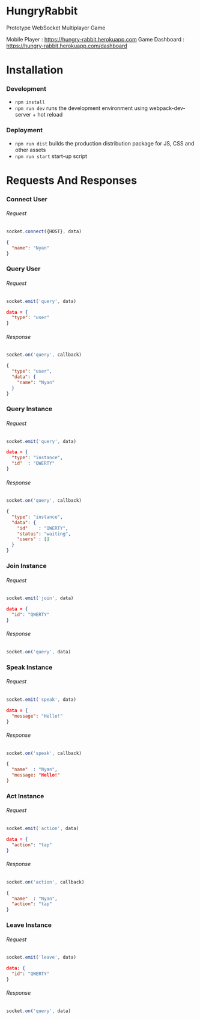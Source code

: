 # HungryRabbit

Prototype WebSocket Multiplayer Game

Mobile Player : https://hungry-rabbit.herokuapp.com
Game Dashboard : https://hungry-rabbit.herokuapp.com/dashboard

# Installation

### Development

* `npm install`
* `npm run dev` runs the development environment using webpack-dev-server + hot reload

### Deployment

* `npm run dist` builds the production distribution package for JS, CSS and other assets
* `npm run start` start-up script

# Requests And Responses


### Connect User

###### Request
```js
socket.connect({HOST}, data)
```
```json
{
  "name": "Nyan"
}
```

### Query User

###### Request
```js
socket.emit('query', data)
```
```json
data = {
  "type": "user"
}
```
###### Response
```js
socket.on('query', callback)
```
```json
{
  "type": "user",
  "data": {
    "name": "Nyan"
  }
}
```

### Query Instance
###### Request
```js
socket.emit('query', data)
```
```json
data = {
  "type": "instance",
  "id"  : "QWERTY"
}
```
###### Response
```js
socket.on('query', callback)
```
```json
{
  "type": "instance",
  "data": {
    "id"    : "QWERTY",
    "status": "waiting",
    "users" : []
  }
}
```

### Join Instance
###### Request
```js
socket.emit('join', data)
```
```json
data = {
  "id": "QWERTY"
}
```
###### Response
```js
socket.on('query', data)
```

### Speak Instance
###### Request
```js
socket.emit('speak', data)
```
```json
data = {
  "message": "Hello!"
}
```
###### Response
```js
socket.on('speak', callback)
```
```json
{
  "name"  : "Nyan",
  "message: "Hello!"
}
```

### Act Instance
###### Request
```js
socket.emit('action', data)
```
```json
data = {
  "action": "tap"
}
```
###### Response
```js
socket.on('action', callback)
```
```json
{
  "name"  : "Nyan",
  "action": "tap"
}
```

### Leave Instance
###### Request
```js
socket.emit('leave', data)
```
```json
data: {
  "id": "QWERTY"
}
```
###### Response
```js
socket.on('query', data)
```
